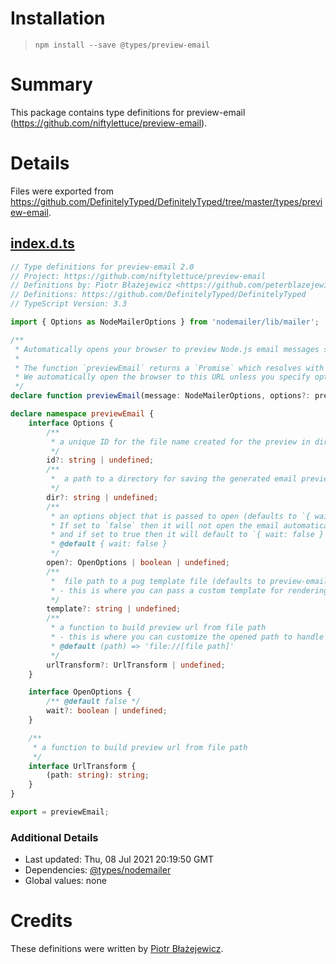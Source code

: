 # Installation
> `npm install --save @types/preview-email`

# Summary
This package contains type definitions for preview-email (https://github.com/niftylettuce/preview-email).

# Details
Files were exported from https://github.com/DefinitelyTyped/DefinitelyTyped/tree/master/types/preview-email.
## [index.d.ts](https://github.com/DefinitelyTyped/DefinitelyTyped/tree/master/types/preview-email/index.d.ts)
````ts
// Type definitions for preview-email 2.0
// Project: https://github.com/niftylettuce/preview-email
// Definitions by: Piotr Błażejewicz <https://github.com/peterblazejewicz>
// Definitions: https://github.com/DefinitelyTyped/DefinitelyTyped
// TypeScript Version: 3.3

import { Options as NodeMailerOptions } from 'nodemailer/lib/mailer';

/**
 * Automatically opens your browser to preview Node.js email messages sent with Nodemailer. Made for Lad!
 *
 * The function `previewEmail` returns a `Promise` which resolves with a URL.
 * We automatically open the browser to this URL unless you specify options.open as false
 */
declare function previewEmail(message: NodeMailerOptions, options?: previewEmail.Options): Promise<string>;

declare namespace previewEmail {
    interface Options {
        /**
         * a unique ID for the file name created for the preview in dir (defaults to `uuid.v4()` from `uuid`)
         */
        id?: string | undefined;
        /**
         *  a path to a directory for saving the generated email previews (defaults to `os.tmpdir()`)
         */
        dir?: string | undefined;
        /**
         * an options object that is passed to open (defaults to `{ wait: false }`).
         * If set to `false` then it will not open the email automatically in the browser using open,
         * and if set to true then it will default to `{ wait: false }`
         * @default { wait: false }
         */
        open?: OpenOptions | boolean | undefined;
        /**
         *  file path to a pug template file (defaults to preview-email's `template.pug` by default)
         * - this is where you can pass a custom template for rendering email previews, e.g. your own stylesheet
         */
        template?: string | undefined;
        /**
         * a function to build preview url from file path
         * - this is where you can customize the opened path to handle WSL to Windows transformation or build a http url if dir is served.
         * @default (path) => 'file://[file path]'
         */
        urlTransform?: UrlTransform | undefined;
    }

    interface OpenOptions {
        /** @default false */
        wait?: boolean | undefined;
    }

    /**
     * a function to build preview url from file path
     */
    interface UrlTransform {
        (path: string): string;
    }
}

export = previewEmail;

````

### Additional Details
 * Last updated: Thu, 08 Jul 2021 20:19:50 GMT
 * Dependencies: [@types/nodemailer](https://npmjs.com/package/@types/nodemailer)
 * Global values: none

# Credits
These definitions were written by [Piotr Błażejewicz](https://github.com/peterblazejewicz).

